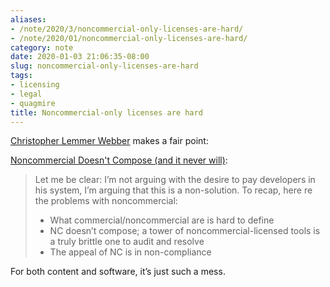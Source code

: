 ```yaml
---
aliases:
- /note/2020/3/noncommercial-only-licenses-are-hard/
- /note/2020/01/noncommercial-only-licenses-are-hard/
category: note
date: 2020-01-03 21:06:35-08:00
slug: noncommercial-only-licenses-are-hard
tags:
- licensing
- legal
- quagmire
title: Noncommercial-only licenses are hard
---
```


[Christopher Lemmer Webber](https://dustycloud.org) makes a fair point:

[Noncommercial Doesn't Compose (and it never will)](https://dustycloud.org/blog/noncommercial-doesnt-compose):

 > 
 > Let me be clear: I’m not arguing with the desire to pay developers in his
 > system, I’m arguing that this is a non-solution. To recap, here re the problems
 > with noncommercial:
 > 
 > * What commercial/noncommercial are is hard to define
 > * NC doesn’t compose; a tower of noncommercial-licensed tools is a
 >   truly brittle one to audit and resolve
 > * The appeal of NC is in non-compliance

For both content and software, it’s just such a mess.
